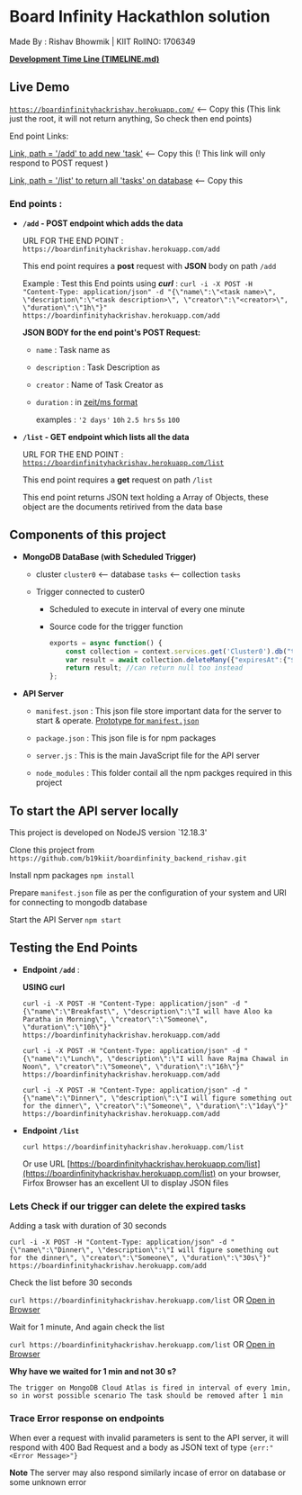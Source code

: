 # Board Infinity Hackathlon solution
Made By : Rishav Bhowmik | KIIT RollNO: 1706349

[**Development Time Line (TIMELINE.md)**](https://github.com/b19kiit/boardinfinity_backend_rishav/blob/master/TIMELINE.md)

## Live Demo
[`https://boardinfinityhackrishav.herokuapp.com/`](https://boardinfinityhackrishav.herokuapp.com/) <-- Copy this (This link just the root, it will not return anything, So check then end points)

End point Links:

[Link, path = '/add' to add new 'task'](https://boardinfinityhackrishav.herokuapp.com/add) <-- Copy this  (! This link will only respond to POST request )

[Link, path = '/list' to return all 'tasks' on database](https://boardinfinityhackrishav.herokuapp.com/list) <-- Copy this

### End points :
  - **`/add` - POST endpoint which adds the data**
    
    URL FOR THE END POINT : `https://boardinfinityhackrishav.herokuapp.com/add`
    
    This end point requires a **post** request with **JSON** body  on path `/add`
    
    Example :
    Test this End points using ***curl*** : `curl -i -X POST -H "Content-Type: application/json" -d "{\"name\":\"<task name>\", \"description\":\"<task description>\", \"creator\":\"<creator>\", \"duration\":\"1h\"}" https://boardinfinityhackrishav.herokuapp.com/add`
    
    **JSON BODY for the end point's POST Request:**
    
    - `name` : Task name as <string>
  
    - `description` : Task Description as <string>
  
    - `creator` : Name of Task Creator as <string>
    
    - `duration` : <string> in [zeit/ms format](https://github.com/vercel/ms)  
    
      examples : `'2 days'` `10h` `2.5 hrs` `5s` `100`
      
      
  - **`/list` - GET endpoint which lists all the data**
  
    URL FOR THE END POINT : [`https://boardinfinityhackrishav.herokuapp.com/list`](`https://boardinfinityhackrishav.herokuapp.com/list`)
    
    This end point requires a **get** request on path `/list`
    
    This end point returns JSON text holding a Array of Objects, these object are the documents retirived from the data base
    
  

## Components of this project

  - **MongoDB DataBase (with Scheduled Trigger)**
  
    - cluster `cluster0` <-- database `tasks` <-- collection `tasks`
    
    - Trigger connected to custer0
      
      - Scheduled to execute in interval of every one minute
      
      - Source code for the trigger function
        ```js script
        exports = async function() {
            const collection = context.services.get('Cluster0').db("tasks").collection("tasks");
            var result = await collection.deleteMany({"expiresAt":{"$lt":new Date()}});
            return result; //can return null too instead
        };
        ```
  

  - **API Server**
    - `manifest.json` : This json file store important data for the server to start & operate. [Prototype for `manifest.json`](https://github.com/b19kiit/boardinfinity_backend_rishav/blob/master/manifest.json)

    - `package.json` : This json file is for npm packages

    - `server.js` : This is the main JavaScript file for the API server

    - `node_modules` :  This folder contail all the npm packges required in this project
    
    
  
## To start the API server locally
This project is developed on NodeJS version `12.18.3'

Clone this project from `https://github.com/b19kiit/boardinfinity_backend_rishav.git`

Install npm packages `npm install`

Prepare `manifest.json` file as per the configuration of your system and URI for connecting to mongodb database

Start the API Server `npm start`


## Testing the End Points
  
  - **Endpoint `/add`** :
  
    **USING curl**
  
    `curl -i -X POST -H "Content-Type: application/json" -d "{\"name\":\"Breakfast\", \"description\":\"I will have Aloo ka Paratha in Morning\", \"creator\":\"Someone\", \"duration\":\"10h\"}" https://boardinfinityhackrishav.herokuapp.com/add`
    
    `curl -i -X POST -H "Content-Type: application/json" -d "{\"name\":\"Lunch\", \"description\":\"I will have Rajma Chawal in Noon\", \"creator\":\"Someone\", \"duration\":\"16h\"}" https://boardinfinityhackrishav.herokuapp.com/add`
    
    `curl -i -X POST -H "Content-Type: application/json" -d "{\"name\":\"Dinner\", \"description\":\"I will figure something out for the dinner\", \"creator\":\"Someone\", \"duration\":\"1day\"}" https://boardinfinityhackrishav.herokuapp.com/add`


  - **Endpoint `/list`**
  
     `curl https://boardinfinityhackrishav.herokuapp.com/list`
     
     Or use URL [https://boardinfinityhackrishav.herokuapp.com/list](https://boardinfinityhackrishav.herokuapp.com/list) on your browser, Firfox Browser has an excellent UI to display JSON files


  ### Lets Check if our trigger can delete the expired tasks
   
   Adding a task with duration of 30 seconds
   
   
   `curl -i -X POST -H "Content-Type: application/json" -d "{\"name\":\"Dinner\", \"description\":\"I will figure something out for the dinner\", \"creator\":\"Someone\", \"duration\":\"30s\"}" https://boardinfinityhackrishav.herokuapp.com/add`
    
  Check the list before 30 seconds
    
 `curl https://boardinfinityhackrishav.herokuapp.com/list` OR [Open in Browser](https://boardinfinityhackrishav.herokuapp.com/list)
 
   
  Wait for 1 minute, And again check the list

  `curl https://boardinfinityhackrishav.herokuapp.com/list` OR [Open in Browser](https://boardinfinityhackrishav.herokuapp.com/list)


  **Why have we waited for 1 min and not 30 s?**
  ```
  The trigger on MongoDB Cloud Atlas is fired in interval of every 1min, so in worst possible scenario The task should be removed after 1 min
  ```

### Trace Error response on endpoints

When ever a request with invalid parameters is sent to the API server, it will respond with 400 Bad Request and a body as JSON text of type `{err:"<Error Message>"}`

**Note** The server may also respond similarly incase of error on database or some unknown error
